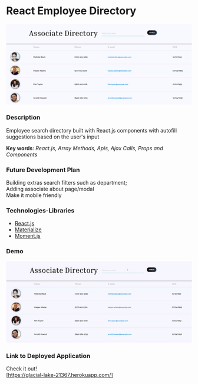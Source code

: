 # React Employee Directory

 
![demopic](/public/demo.png) 


### Description
Employee search directory built with React.js components with autofill suggestions based on the user's input


**Key words**: 
*React.js*,
*Array Methods,*
*Apis,*
*Ajax Calls,*
*Props and Components*

### Future Development Plan
Building extras search filters such as department; <br>
Adding associate about page/modal <br>
Make it mobile friendly


### Technologies-Libraries
- [React.js](https://reactjs.org//) 
- [Materialize](https://materializecss.com/) <br>
- [Moment.js](https://momentjs.com/) 


### Demo

![demogif](/public/gifdemo.gif)



### Link to Deployed Application
Check it out!  
[https://glacial-lake-21367.herokuapp.com/]


